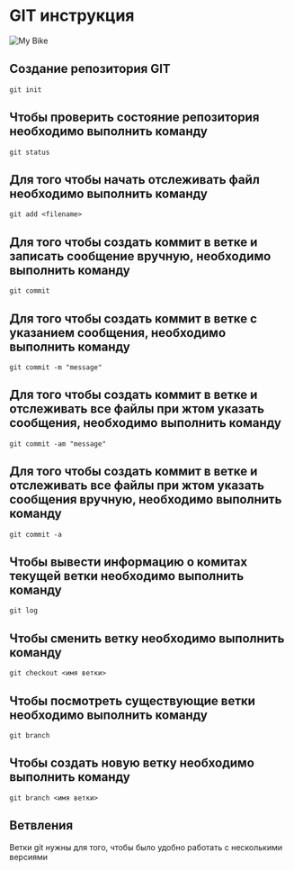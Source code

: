 # **GIT** инструкция
![My Bike](1.jpg)
## Создание репозитория GIT
    git init

## Чтобы проверить состояние репозитория необходимо выполнить команду 
    git status

## Для того чтобы начать отслеживать файл необходимо выполнить команду
    git add <filename>

## Для того чтобы создать коммит в ветке и записать сообщение вручную, необходимо выполнить команду 
    git commit

## Для того чтобы создать коммит в ветке с указанием сообщения, необходимо выполнить команду 
    git commit -m "message"

## Для того чтобы создать коммит в ветке и отслеживать все файлы при жтом указать сообщения, необходимо выполнить команду 
    git commit -am "message"

## Для того чтобы создать коммит в ветке и отслеживать все файлы при жтом указать сообщения вручную, необходимо выполнить команду 
    git commit -a

## Чтобы вывести информацию о комитах текущей ветки необходимо выполнить команду 
    git log
 
## Чтобы сменить ветку необходимо выполнить команду 
    git checkout <имя ветки>

## Чтобы посмотреть существующие ветки необходимо выполнить команду
    git branch

## Чтобы создать новую ветку необходимо выполнить команду
    git branch <имя ветки>

## Ветвления 
Ветки git нужны для того, чтобы было удобно работать с несколькими версиями